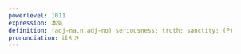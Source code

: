 ```yaml
---
powerlevel: 1011
expression: 本気
definition: (adj-na,n,adj-no) seriousness; truth; sanctity; (P)
pronunciation: ほんき
---
```

